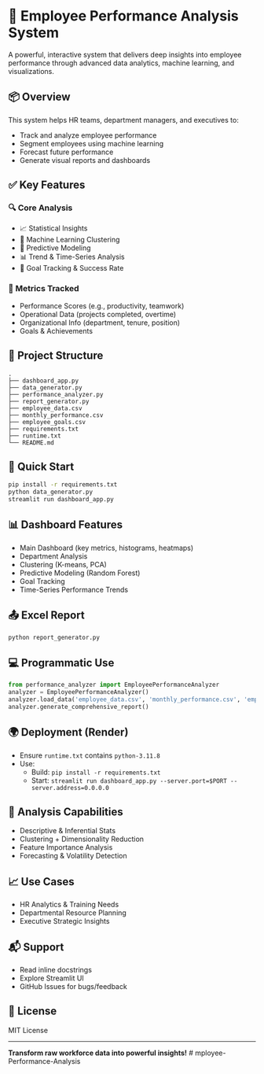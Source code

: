 # 🚀 Employee Performance Analysis System

A powerful, interactive system that delivers deep insights into employee performance through advanced data analytics, machine learning, and visualizations.

## 📦 Overview

This system helps HR teams, department managers, and executives to:
- Track and analyze employee performance
- Segment employees using machine learning
- Forecast future performance
- Generate visual reports and dashboards

## ✅ Key Features

### 🔍 Core Analysis
- 📈 Statistical Insights
- 🧠 Machine Learning Clustering
- 🤖 Predictive Modeling
- 📊 Trend & Time-Series Analysis
- 🎯 Goal Tracking & Success Rate

### 🎯 Metrics Tracked
- Performance Scores (e.g., productivity, teamwork)
- Operational Data (projects completed, overtime)
- Organizational Info (department, tenure, position)
- Goals & Achievements

## 📁 Project Structure

```
.
├── dashboard_app.py
├── data_generator.py
├── performance_analyzer.py
├── report_generator.py
├── employee_data.csv
├── monthly_performance.csv
├── employee_goals.csv
├── requirements.txt
├── runtime.txt
└── README.md
```

## 🚀 Quick Start

```bash
pip install -r requirements.txt
python data_generator.py
streamlit run dashboard_app.py
```

## 📊 Dashboard Features

- Main Dashboard (key metrics, histograms, heatmaps)
- Department Analysis
- Clustering (K-means, PCA)
- Predictive Modeling (Random Forest)
- Goal Tracking
- Time-Series Performance Trends

## 📤 Excel Report

```bash
python report_generator.py
```

## 💻 Programmatic Use

```python
from performance_analyzer import EmployeePerformanceAnalyzer
analyzer = EmployeePerformanceAnalyzer()
analyzer.load_data('employee_data.csv', 'monthly_performance.csv', 'employee_goals.csv')
analyzer.generate_comprehensive_report()
```

## 🌍 Deployment (Render)

- Ensure `runtime.txt` contains `python-3.11.8`
- Use:
  - Build: `pip install -r requirements.txt`
  - Start: `streamlit run dashboard_app.py --server.port=$PORT --server.address=0.0.0.0`

## 🧠 Analysis Capabilities

- Descriptive & Inferential Stats
- Clustering + Dimensionality Reduction
- Feature Importance Analysis
- Forecasting & Volatility Detection

## 📈 Use Cases

- HR Analytics & Training Needs
- Departmental Resource Planning
- Executive Strategic Insights

## 📬 Support

- Read inline docstrings
- Explore Streamlit UI
- GitHub Issues for bugs/feedback

## 📝 License

MIT License

---

**Transform raw workforce data into powerful insights!**
#   m p l o y e e - P e r f o r m a n c e - A n a l y s i s  
 